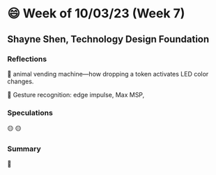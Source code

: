 # 😄 Week of 10/03/23 (Week 7)
## Shayne Shen, Technology Design Foundation

### Reflections

🔴 animal vending machine––how dropping a token activates LED color changes.

🔴 Gesture recognition: edge impulse, Max MSP, 


### Speculations

🟡 
🟡 

### Summary
🔵 
